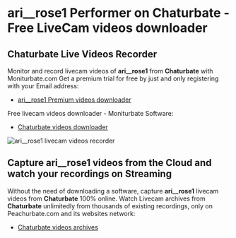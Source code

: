 # ari__rose1 Performer on Chaturbate - Free LiveCam videos downloader

## Chaturbate Live Videos Recorder

Monitor and record livecam videos of **ari__rose1** from **Chaturbate** with Moniturbate.com
Get a premium trial for free by just and only registering with your Email address:
* [ari__rose1 Premium videos downloader](https://moniturbate.com/request-demo-licence-key.html)

Free livecam videos downloader - Moniturbate Software:
* [Chaturbate videos downloader](https://moniturbate.com/moniturbate-download-software.html)

![ari__rose1 livecam videos recorder](https://peachurnet.com/templates/moniturbate-software.png)


## Capture ari__rose1 videos from the Cloud and watch your recordings on Streaming

Without the need of downloading a software, capture **ari__rose1** livecam videos from **Chaturbate** 100% online.
Watch Livecam archives from **Chaturbate** unlimitedly from thousands of existing recordings, only on Peachurbate.com and its websites network:
* [Chaturbate videos archives](https://peachurnet.com/)